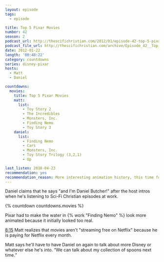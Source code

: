 ```yaml
---
layout: episode
tags:
  - episode

title: Top 5 Pixar Movies
number: 42
season: 2
podcast_url: http://thescifichristian.com/2012/01/episode-42-top-5-pixar-movies/
podcast_file_url: http://thescifichristian.com/archive/Episode_42__Top_5_Pixar_Movies.mp3
date: 2012-01-22
length: '00:48:22'
category: countdowns
series: disney-pixar
hosts:
  - Matt
  - Daniel

countdowns:
  movies:
    title: Top 5 Pixar Movies
    matt:
      list:
        - Toy Story 2
        - The Incredibles
        - Monsters, Inc. 
        - Finding Nemo
        - Toy Story 3
    daniel: 
      list:
        - Finding Nemo
        - Cars
        - Monsters, Inc. 
        - Toy Story Trilogy (3,2,1)
        - Up

last_listen: 2018-04-23
recommendation: yes
recommendation_reason: More interesting animation history, this time focusing on Pixar.
---
```

Daniel claims that he says "and I'm Daniel Butcher!" after the host intros when he's listening to Sci-Fi Christian episodes at work. 

{% countdown countdowns.movies %}

Pixar had to make the water in {% work "Finding Nemo" %} look more animated because it initially looked too real.

<a class="timestamp tag is-medium is-rounded is-primary" href="http://thescifichristian.com/2012/01/episode-42-top-5-pixar-movies/#t=8:15">8:15</a> Matt realizes that movies aren't "streaming free on Netflix" because he is paying for Netflix every month. 

<div class="quote">
  <span class="quote-context is-size-6">Matt says he'll have to have Daniel on again to talk about more Disney or whatever else he's into. </span>
  <q class="daniel">We can talk about my collection of spoons next time.</q>
</div>